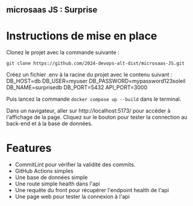 ## microsaas JS : Surprise

# Instructions de mise en place

Clonez le projet avec la commande suivante :

`git clone https://github.com/2024-devops-alt-dist/microsaas-JS.git`

Créez un fichier .env à la racine du projet avec le contenu suivant :
DB_HOST=db
DB_USER=myuser
DB_PASSWORD=mypassword123soleil
DB_NAME=surprisedb
DB_PORT=5432
API_PORT=3000

Puis lancez la commande `docker compose up --build` dans le terminal.

Dans un navigateur, aller sur http://localhost:5173/ pour accéder à l'affichage de la page. Cliquez sur le bouton pour tester la connection au back-end et à la base de données.

# Features

- CommitLint pour vérifier la validité des commits.
- GitHub Actions simples
- Une base de données simple
- Une route simple health dans l'api
- Une requête du front pour récupérer l'endpoint health de l'api
- Une page web pour tester la connexion à l'api
